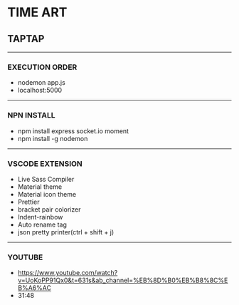 # TIME ART

## TAPTAP
---
### EXECUTION ORDER
- nodemon app.js
- localhost:5000
---
### NPN INSTALL
- npm install express socket.io moment
- npm install -g nodemon
---
### VSCODE EXTENSION
- Live Sass Compiler
- Material theme
- Material icon theme
- Prettier
- bracket pair colorizer
- Indent-rainbow
- Auto rename tag
- json pretty printer(ctrl + shift + j)
---
### YOUTUBE
- https://www.youtube.com/watch?v=UoKoPP91Qx0&t=631s&ab_channel=%EB%8D%B0%EB%B8%8C%EB%A6%AC
- 31:48